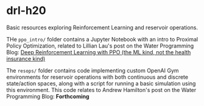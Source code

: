 # drl-h20
Basic resources exploring Reinforcement Learning and reservoir operations.

THe ``ppo_intro/`` folder contains a Jupyter Notebook with an intro to Proximal Policy Optimization, related to Lillian Lau's post on the Water Programming Blog: [Deep Reinforcement Learning with PPO (the ML kind, not the health insurance kind)](https://waterprogramming.wordpress.com/2023/04/12/ppo-the-ml-kind-not-the-health-insurance-kind/)

The ``resops/`` folder contains code implementing custom OpenAI Gym environments for reservoir operations with both continuous and discrete state/action spaces, along with a script for running a basic simulation using this environment. This code relates to Andrew Hamilton's post on the Water Programming Blog: **Forthcoming**
